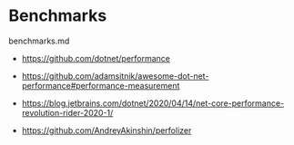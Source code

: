 # Benchmarks

benchmarks.md

*   https://github.com/dotnet/performance

*   https://github.com/adamsitnik/awesome-dot-net-performance#performance-measurement

*   https://blog.jetbrains.com/dotnet/2020/04/14/net-core-performance-revolution-rider-2020-1/

*   https://github.com/AndreyAkinshin/perfolizer

